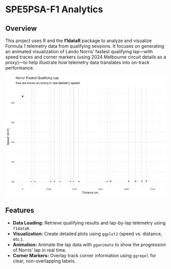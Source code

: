 # SPE5PSA-F1 Analytics

## Overview

This project uses R and the **f1dataR** package to analyze and visualize Formula 1 telemetry data from qualifying sessions. It focuses on generating an animated visualization of Lando Norris’ fastest qualifying lap—with speed traces and corner markers (using 2024 Melbourne circuit details as a proxy)—to help illustrate how telemetry data translates into on-track performance.

![Norris Quali Lap Animation](norris_qualilap.gif)

## Features

-   **Data Loading:** Retrieve qualifying results and lap-by-lap telemetry using `f1dataR`.
-   **Visualization:** Create detailed plots using `ggplot2` (speed vs. distance, etc.).
-   **Animation:** Animate the lap data with `gganimate` to show the progression of Norris' lap in real time.
-   **Corner Markers:** Overlay track corner information using `ggrepel` for clear, non-overlapping labels.
